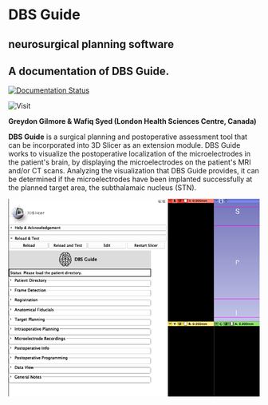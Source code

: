 # DBS Guide 
**neurosurgical planning software**
-----------------------------------------------
A documentation of DBS Guide. 
-----------------------------------------------

[![Documentation Status](https://readthedocs.org/projects/dbsguidedocs/badge/?version=latest)](https://dbsguidedocs.readthedocs.io/en/latest/?badge=latest)

![Visit](https://img.shields.io/badge/Visit-Website-informational?style=for-the-badge&logo=Read-the-Docs)

**Greydon Gilmore & Wafiq Syed (London Health Sciences Centre, Canada)**

**DBS Guide** is a surgical planning and postoperative assessment tool that can be incorporated into 3D Slicer as an extension module. DBS Guide works to visualize the postoperative localization of the microelectrodes in the patient's brain, by displaying the microelectrodes on the patient's MRI and/or CT scans. Analyzing the visualization that DBS Guide provides, it can be determined if the microelectrodes have been implanted successfully at the planned target area, the subthalamaic nucleus (STN).

![](Images/DBShome.png)



